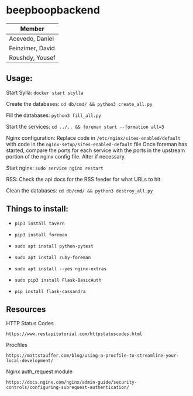 ﻿# beepboopbackend

| Member           |
|------------------|
| Acevedo, Daniel  |
| Feinzimer, David |
| Roushdy, Yousef  |



## Usage:

Start Sylla: `docker start scylla`

Create the databases: `cd db/cmd/ && python3 create_all.py`

Fill the databases: `python3 fill_all.py`

Start the services: `cd ../.. && foreman start --formation all=3`

Nginx configuration:  Replace code in `/etc/nginx/sites-enabled/default` with code in the `nginx-setup/sites-enabled-default` file
                      Once foreman has started, compare the ports for each service with the ports in the upstream portion of the nginx config file.  Alter if necessary.

Start nginx: `sudo service nginx restart`

RSS: Check the api docs for the RSS feeder for what URLs to hit.

Clean the databases: `cd db/cmd/ && python3 destroy_all.py`



## Things to install:

- `pip3 install tavern`

- `pip3 install foreman`

- `sudo apt install python-pytest`

- `sudo apt install ruby-foreman`

- `sudo apt install --yes nginx-extras`

- `sudo pip3 install Flask-BasicAuth`

- `pip install flask-cassandra`



## Resources

HTTP Status Codes

    https://www.restapitutorial.com/httpstatuscodes.html

Procfiles

    https://mattstauffer.com/blog/using-a-procfile-to-streamline-your-local-development/

Nginx auth_request module

    https://docs.nginx.com/nginx/admin-guide/security-controls/configuring-subrequest-authentication/
